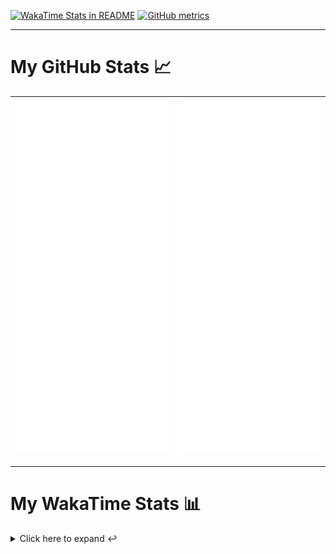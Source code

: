 [![WakaTime Stats in README](https://github.com/LOsioChico/LOsioChico/actions/workflows/waka.yml/badge.svg)](https://github.com/LOsioChico/LOsioChico/actions/workflows/waka.yml) [![GitHub metrics](https://github.com/LOsioChico/LOsioChico/actions/workflows/metrics.yml/badge.svg)](https://github.com/LOsioChico/LOsioChico/actions/workflows/metrics.yml)

---

# My GitHub Stats 📈

| ![](./assets/metrics.svg) | ![](./assets/metrics2.svg) |
| ------------------------- | -------------------------- |

---

# My WakaTime Stats 📊

<details>
<summary>Click here to expand ↩️</summary>
<br>

<!--START_SECTION:waka-->
![Code Time](http://img.shields.io/badge/Code%20Time-1%2C682%20hrs%205%20mins-blue)

![Lines of code](https://img.shields.io/badge/From%20Hello%20World%20I%27ve%20Written-328.1%20thousand%20lines%20of%20code-blue)

**🐱 My GitHub Data** 

> 📦 533.9 kB Used in GitHub's Storage 
 > 
> 🏆 999 Contributions in the Year 2024
 > 
> 🚫 Not Opted to Hire
 > 
> 📜 18 Public Repositories 
 > 
> 🔑 28 Private Repositories 
 > 
**I'm a Night 🦉** 

```text
🌞 Morning                580 commits         ████░░░░░░░░░░░░░░░░░░░░░   15.15 % 
🌆 Daytime                1194 commits        ████████░░░░░░░░░░░░░░░░░   31.19 % 
🌃 Evening                1207 commits        ████████░░░░░░░░░░░░░░░░░   31.53 % 
🌙 Night                  847 commits         ██████░░░░░░░░░░░░░░░░░░░   22.13 % 
```
📅 **I'm Most Productive on Thursday** 

```text
Monday                   548 commits         ████░░░░░░░░░░░░░░░░░░░░░   14.32 % 
Tuesday                  611 commits         ████░░░░░░░░░░░░░░░░░░░░░   15.96 % 
Wednesday                427 commits         ███░░░░░░░░░░░░░░░░░░░░░░   11.15 % 
Thursday                 700 commits         █████░░░░░░░░░░░░░░░░░░░░   18.29 % 
Friday                   582 commits         ████░░░░░░░░░░░░░░░░░░░░░   15.20 % 
Saturday                 660 commits         ████░░░░░░░░░░░░░░░░░░░░░   17.24 % 
Sunday                   300 commits         ██░░░░░░░░░░░░░░░░░░░░░░░   07.84 % 
```


📊 **This Week I Spent My Time On** 

```text
💬 Programming Languages: 
TypeScript               7 hrs 24 mins       █████████████████████░░░░   83.10 % 
Scala                    41 mins             ██░░░░░░░░░░░░░░░░░░░░░░░   07.74 % 
Markdown                 19 mins             █░░░░░░░░░░░░░░░░░░░░░░░░   03.56 % 
Nix                      8 mins              ░░░░░░░░░░░░░░░░░░░░░░░░░   01.62 % 
JSON                     6 mins              ░░░░░░░░░░░░░░░░░░░░░░░░░   01.19 % 
```

**I Mostly Code in TypeScript** 

```text
TypeScript               26 repos            █████████████░░░░░░░░░░░░   52.00 % 
Scala                    5 repos             ██░░░░░░░░░░░░░░░░░░░░░░░   10.00 % 
Python                   3 repos             ██░░░░░░░░░░░░░░░░░░░░░░░   06.00 % 
Java                     2 repos             █░░░░░░░░░░░░░░░░░░░░░░░░   04.00 % 
Astro                    2 repos             █░░░░░░░░░░░░░░░░░░░░░░░░   04.00 % 
```




 Last Updated on 11/09/2024 00:57:49 UTC
<!--END_SECTION:waka-->

## </details>
